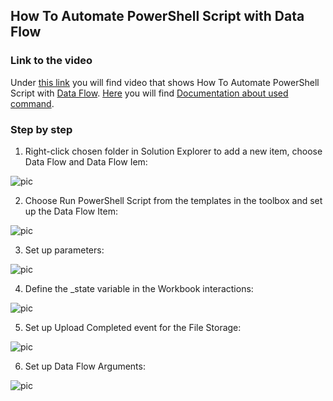 
## How To Automate PowerShell Script with Data Flow


### Link to the video

Under [this link](https://profitbasedocs.blob.core.windows.net/videos/PowerShell%20-%20How%20To%20Automate%20Script%20with%20Data%20Flow.mp4) you will find video that shows How To Automate PowerShell Script with [Data Flow](../../dataflows/index.md). [Here](../../powershell/commands.md) you will find [Documentation about used command](../../powershell/commands.md).
<br/>


### Step by step


1. Right-click chosen folder in Solution Explorer to add a new item, choose Data Flow and Data Flow Iem:

![pic](https://profitbasedocs.blob.core.windows.net/images/PSiDFht%20(1).png)

2. Choose Run PowerShell Script from the templates in the toolbox and set up the Data Flow Item:

![pic](https://profitbasedocs.blob.core.windows.net/images/PSiDFht%20(2).png)

3. Set up parameters:

![pic](https://profitbasedocs.blob.core.windows.net/images/PSiDFht%20(3).png)

4. Define the _state variable in the Workbook interactions:

![pic](https://profitbasedocs.blob.core.windows.net/images/PSiDFht%20(4).png)

5. Set up Upload Completed event for the File Storage:

![pic](https://profitbasedocs.blob.core.windows.net/images/PSiDFht%20(5).png)

6. Set up Data Flow Arguments:

![pic](https://profitbasedocs.blob.core.windows.net/images/PSiDFht%20(6).png)


<br/>